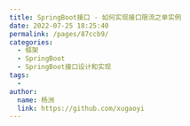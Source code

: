 ```yaml
---
title: SpringBoot接口 - 如何实现接口限流之单实例
date: 2022-07-25 18:25:40
permalink: /pages/87ccb9/
categories:
  - 框架
  - SpringBoot
  - SpringBoot接口设计和实现
tags:
  - 
author: 
  name: 杨洲
  link: https://github.com/xugaoyi
---
```

